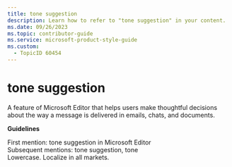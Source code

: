 ```yaml
---
title: tone suggestion
description: Learn how to refer to "tone suggestion" in your content.
ms.date: 09/26/2023
ms.topic: contributor-guide
ms.service: microsoft-product-style-guide
ms.custom:
  - TopicID 60454
---
```



# tone suggestion 

A feature of Microsoft Editor that helps users make thoughtful decisions about the way a message is delivered in emails, chats, and documents.   

**Guidelines**  

First mention: tone suggestion in Microsoft Editor  
Subsequent mentions: tone suggestion, tone  
Lowercase. Localize in all markets.  

